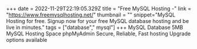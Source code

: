 +++
date = 2022-11-29T22:19:05.329Z
title = "Free MySQL Hosting -"
link = "https://www.freemysqlhosting.net/"
thumbnail = ""
snippet="MySQL Hosting for free. Signup now for your free MySQL database hosting and be live in minutes."
tags = ["database"," mysql"]
+++
MySQL Database
5MB MySQL Hosting Space
phpMyAdmin
Secure, Reliable, Fast hosting
Upgrade options available
